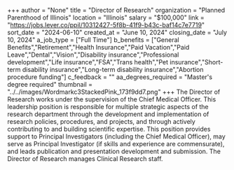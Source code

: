 +++
author = "None"
title = "Director of Research"
organization = "Planned Parenthood of Illinois"
location = "Illinois"
salary = "$100,000"
link = "https://jobs.lever.co/ppil/10312427-5f8b-41f9-b43c-baf14c7e7719"
sort_date = "2024-06-10"
created_at = "June 10, 2024"
closing_date = "July 10, 2024"
a_job_type = ["Full Time"]
b_benefits = ["General Benefits","Retirement","Health Insurance","Paid Vacation","Paid Leave","Dental","Vision","Disability insurance","Professional development","Life insurance","FSA","Trans health","Pet insurance","Short-term disability insurance","Long-term disability insurance","Abortion procedure funding"]
c_feedback = ""
aa_degrees_required = "Master's degree required"
thumbnail = "../../images/Wordmarkc3StackedPink_173f9dd7.png"
+++
The Director of Research works under the supervision of the Chief Medical Officer. This leadership position is responsible for multiple strategic aspects of the research department through the development and implementation of research policies, procedures, and projects, and through actively contributing to and building scientific expertise. This position provides support to Principal Investigators (including the Chief Medical Officer), may serve as Principal Investigator (if skills and experience are commensurate), and leads publication and presentation development and submission. The Director of Research manages Clinical Research staff. 
